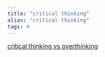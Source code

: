 ```yaml
---
title: "critical thinking"
alias: "critical thinking"
tags: #
---
```

[critical thinking vs overthinking](criticalthinking-vs-overthinking.md)

